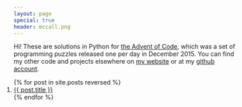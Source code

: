 ```yaml
---
layout: page
special: true
header: mccall.png
---
```


Hi! These are solutions in Python for <a href="http://adventofcode.com/">the Advent of Code</a>, which was a set of programming puzzles released one per day in December 2015. You can find my other code and projects elsewhere on <a  href="http://jennerhanni.net">my website</a> or at my <a href="http://github.com/wicker/">github account</a>.

<ol style="margin: 0px; padding: 0px; list-style-type: decimal">
{% for post in site.posts reversed %}
<li><a href="/advent-of-code/{{ post.url }}">{{ post.title }}</a></li>
{% endfor %}
</ol>
